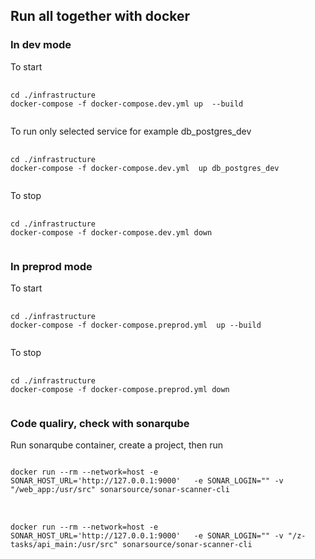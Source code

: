 <h2> Run all together with docker </h2>

<h3> In dev mode </h3>
To start
<pre>
  <code>
cd ./infrastructure
docker-compose -f docker-compose.dev.yml up  --build 
  </code>
</pre>
To run only selected service for example db_postgres_dev
<pre>
  <code>
cd ./infrastructure
docker-compose -f docker-compose.dev.yml  up db_postgres_dev
  </code>
</pre>
To stop
<pre>
  <code>
cd ./infrastructure
docker-compose -f docker-compose.dev.yml down
  </code>
</pre>
<h3> In preprod mode </h3>
To start
<pre>
  <code>
cd ./infrastructure
docker-compose -f docker-compose.preprod.yml  up --build
  </code>
</pre>
To stop
<pre>
  <code>
cd ./infrastructure
docker-compose -f docker-compose.preprod.yml down
  </code>
</pre>


<h3> Code qualiry, check with sonarqube </h3>
Run sonarqube container, create a project, then run 
<pre>
<code>
docker run --rm --network=host -e SONAR_HOST_URL='http://127.0.0.1:9000'   -e SONAR_LOGIN="<Project token>" -v "<project_path>/web_app:/usr/src" sonarsource/sonar-scanner-cli
</code>
</pre>
<pre>
  <code>
docker run --rm --network=host -e SONAR_HOST_URL='http://127.0.0.1:9000'   -e SONAR_LOGIN="<Project token>" -v "<project_path>/z-tasks/api_main:/usr/src" sonarsource/sonar-scanner-cli
  </code>
</pre>